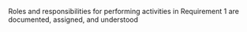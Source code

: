 Roles and responsibilities for performing activities in Requirement 1 are documented, assigned, and understood
